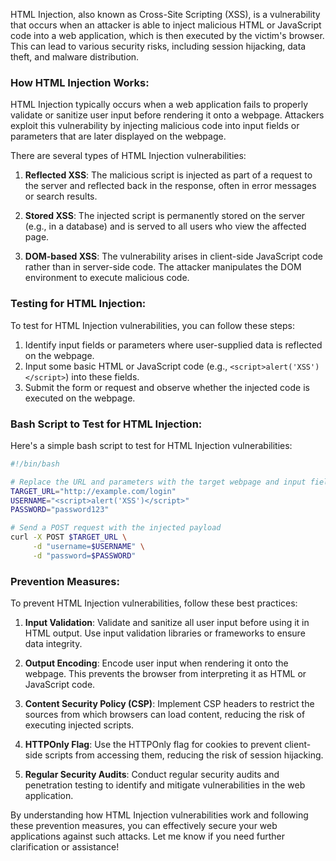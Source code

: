 HTML Injection, also known as Cross-Site Scripting (XSS), is a vulnerability that occurs when an attacker is able to inject malicious HTML or JavaScript code into a web application, which is then executed by the victim's browser. This can lead to various security risks, including session hijacking, data theft, and malware distribution.

### How HTML Injection Works:
HTML Injection typically occurs when a web application fails to properly validate or sanitize user input before rendering it onto a webpage. Attackers exploit this vulnerability by injecting malicious code into input fields or parameters that are later displayed on the webpage.

There are several types of HTML Injection vulnerabilities:

1. **Reflected XSS**: The malicious script is injected as part of a request to the server and reflected back in the response, often in error messages or search results.

2. **Stored XSS**: The injected script is permanently stored on the server (e.g., in a database) and is served to all users who view the affected page.

3. **DOM-based XSS**: The vulnerability arises in client-side JavaScript code rather than in server-side code. The attacker manipulates the DOM environment to execute malicious code.

### Testing for HTML Injection:
To test for HTML Injection vulnerabilities, you can follow these steps:

1. Identify input fields or parameters where user-supplied data is reflected on the webpage.
2. Input some basic HTML or JavaScript code (e.g., `<script>alert('XSS')</script>`) into these fields.
3. Submit the form or request and observe whether the injected code is executed on the webpage.

### Bash Script to Test for HTML Injection:
Here's a simple bash script to test for HTML Injection vulnerabilities:

```bash
#!/bin/bash

# Replace the URL and parameters with the target webpage and input fields
TARGET_URL="http://example.com/login"
USERNAME="<script>alert('XSS')</script>"
PASSWORD="password123"

# Send a POST request with the injected payload
curl -X POST $TARGET_URL \
     -d "username=$USERNAME" \
     -d "password=$PASSWORD"
```

### Prevention Measures:
To prevent HTML Injection vulnerabilities, follow these best practices:

1. **Input Validation**: Validate and sanitize all user input before using it in HTML output. Use input validation libraries or frameworks to ensure data integrity.

2. **Output Encoding**: Encode user input when rendering it onto the webpage. This prevents the browser from interpreting it as HTML or JavaScript code.

3. **Content Security Policy (CSP)**: Implement CSP headers to restrict the sources from which browsers can load content, reducing the risk of executing injected scripts.

4. **HTTPOnly Flag**: Use the HTTPOnly flag for cookies to prevent client-side scripts from accessing them, reducing the risk of session hijacking.

5. **Regular Security Audits**: Conduct regular security audits and penetration testing to identify and mitigate vulnerabilities in the web application.

By understanding how HTML Injection vulnerabilities work and following these prevention measures, you can effectively secure your web applications against such attacks. Let me know if you need further clarification or assistance!
